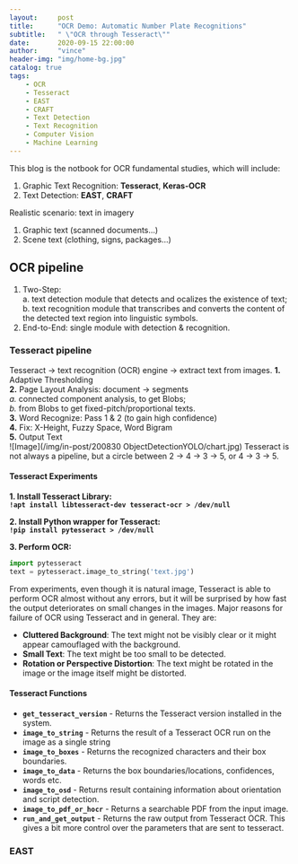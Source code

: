 ```yaml
---
layout:     post
title:      "OCR Demo: Automatic Number Plate Recognitions"
subtitle:   " \"OCR through Tesseract\""
date:       2020-09-15 22:00:00
author:     "vince"
header-img: "img/home-bg.jpg"
catalog: true
tags:
    - OCR
    - Tesseract
    - EAST
    - CRAFT
    - Text Detection
    - Text Recognition
    - Computer Vision 
    - Machine Learning
---
```


This blog is the notbook for OCR fundamental studies, which will include:
1. Graphic Text Recognition: **Tesseract**, **Keras-OCR**
2. Text Detection: **EAST**, **CRAFT** 

Realistic scenario: text in imagery<br>
1. Graphic text (scanned documents...)<br>
2. Scene text (clothing, signs, packages...)<br>

## OCR pipeline<br>
1. Two-Step:<br> 
    a. text detection module that detects and ocalizes the existence of text; <br>
    b. text recognition module that transcribes and converts the content of the detected text region into linguistic symbols.<br>
2. End-to-End: 
    single module with detection & recognition.<br>

### Tesseract pipeline<br>
Tesseract -> text recognition (OCR) engine -> extract text from images. 
**1.** Adaptive Thresholding<br>
**2.** Page Layout Analysis: document -> segments<br>
  *a.* connected component analysis, to get Blobs;<br>
  *b.* from Blobs to get fixed-pitch/proportional texts.<br>
**3.** Word Recognize: Pass 1 & 2 (to gain high confidence)<br>
**4.** Fix: X-Height, Fuzzy Space, Word Bigram<br>
**5.** Output Text<br>
![Image](/img/in-post/200830 ObjectDetectionYOLO/chart.jpg)
Tesseract is not always a pipeline, but a circle between 2 -> 4 -> 3 -> 5, or 4 -> 3 -> 5.

#### Tesseract Experiments
**1. Install Tesseract Library:**<br>
**`!apt install libtesseract-dev tesseract-ocr > /dev/null`**

**2. Install Python wrapper for Tesseract:**<br>
**`!pip install pytesseract > /dev/null`**

**3. Perform OCR:**<br>

```python
import pytesseract
text = pytesseract.image_to_string('text.jpg')
```

From experiments, even though it is natural image, Tesseract is able to perform OCR almost without any errors, but it will be surprised by how fast the output deteriorates on small changes in the images. Major reasons for failure of OCR using Tesseract and in general. They are:
- **Cluttered Background**: The text might not be visibly clear or it might appear camouflaged with the background.
- **Small Text**: The text might be too small to be detected. 
- **Rotation or Perspective Distortion**: The text might be rotated in the image or the image itself might be distorted.


#### Tesseract Functions
- **`get_tesseract_version`** - Returns the Tesseract version installed in the system.
- **`image_to_string`** - Returns the result of a Tesseract OCR run on the image as a single string
- **`image_to_boxes`** - Returns the recognized characters and their box boundaries.
- **`image_to_data`** - Returns the box boundaries/locations, confidences, words etc. 
- **`image_to_osd`** - Returns result containing information about orientation and script detection.
- **`image_to_pdf_or_hocr`** - Returns a searchable PDF from the input image.
- **`run_and_get_output`** - Returns the raw output from Tesseract OCR. This gives a bit more control over the parameters that are sent to tesseract.














### EAST<br>